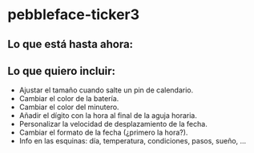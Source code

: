 # pebbleface-ticker3
## Lo que está hasta ahora:

## Lo que quiero incluir:

- Ajustar el tamaño cuando salte un pin de calendario.
- Cambiar el color de la batería.
- Cambiar el color del minutero.
- Añadir el dígito con la hora al final de la aguja horaria.
- Personalizar la velocidad de desplazamiento de la fecha.
- Cambiar el formato de la fecha (¿primero la hora?).
- Info en las esquinas: día, temperatura, condiciones, pasos, sueño, ...
